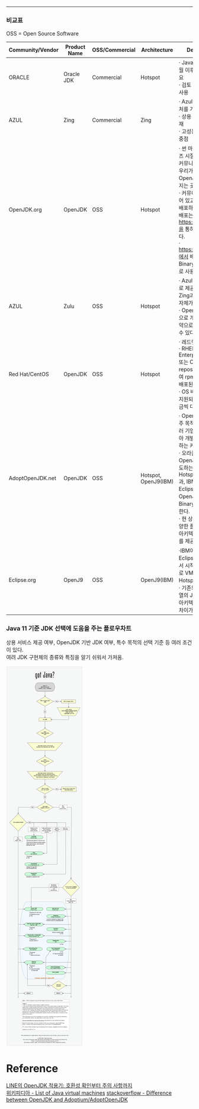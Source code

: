 - - -

### 비교표

OSS = Open Source Software

| Community/Vendor   | Product Name | OSS/Commercial | Architecture | Description                                                                                                                                                                                                                                                                               |
|---------------------|--------------|-----------------|--------------|-------------------------------------------------------------------------------------------------------------------------------------------------------------------------------------------------------------------------------------------------------------------------------------------|
| ORACLE              | Oracle JDK   | Commercial      | Hotspot      | · Java 8 2019년 1월 이후 License 필요 <br>· 검토 시 기준 값으로 사용                                                                                                                                                                                                                             |
| AZUL                | Zing         | Commercial      | Zing         | · Azul의 자체 아키텍처를 가진 JVM. <br>· 상용 버전 제품만 존재<br>· 고성능 및 확장성에 중점                                                                                                                                                                                   |
| OpenJDK.org         | OpenJDK      | OSS             | Hotspot      | · 썬 마이크로시스템즈 시절에 만들어진 커뮤니티 그룹으로 우리가 알고 있는 OpenJDK가 만들어지는 곳. <br>· 커뮤니티에 집중되어 있고 Source는 배포하지만 Binary 배포는 https://jdk.java.net을 통하여 이루어 잔다. <br>· https://jdk.java.net에서 배포되는 Binary는 참조용으로 사용할 것을 권장.  |
| AZUL                | Zulu         | OSS             | Hotspot      | · Azul에서 오픈소스로 제공하는 JDK. <br>Zing과는 아키텍처 자체가 다르다. <br>· OpenJDK를 기반으로 개발, 별도의 계약으로 지원을 받을 수 있다.                                                                                                                           |
| Red Hat/CentOS      | OpenJDK      | OSS             | Hotspot      | · 레드햇에서 제공. <br>· RHEL(Red Hat Enterprise Linux) 또는 CentOS yum repository를 통하여 rpm(binary)으로 배포된다. <br>· OS 버전에 따라서 지원되는 버전이 조금씩 다르다.                                                                  |
| AdoptOpenJDK.net    | OpenJDK      | OSS             | Hotspot, OpenJ9(IBM) | · OpenJDK 배포를 주 목적으로 하며, 여러 기업의 후원을 받아 개발자들이 운영하는 커뮤니티이다. <br>· 오라클의 지원으로 OpenJDK.org가 주도하는 Hotspot(openjdk)과, IBM의 지원으로 Eclipse가 주도하는 OpenJ9 VM의 Binary를 모두 제공한다. <br>· 현 상황에서 가장 다양한 플랫폼과 VM 아키텍처의 Binary를 제공 받을 수 있다. |
| Eclipse.org         | OpenJ9       | OSS             | OpenJ9(IBM)  | ·IBM이 자체 JDK를 Eclipse에 기부하면서 시작된 프로젝트로 VM 아키텍처가 Hotspot과 다르다. <br>· 기존의 Hotspot 계열의 JVM과 설정 및 아키텍처에서 다수의 차이가 있다.     |

### Java 11 기준 JDK 선택에 도움을 주는 플로우차트

상용 서비스 제공 여부, OpenJDK 기반 JDK 여부, 특수 목적의 선택 기준 등 여러 조건이 있다.    
여려 JDK 구현체의 종류와 특징을 알기 쉬워서 가져옴.  

![java_vender_guide_flowchart](notes/Java%20Platform/files/java_vender_guide_flowchart.png)

# Reference
[LINE의 OpenJDK 적용기: 호환성 확인부터 주의 사항까지](https://engineering.linecorp.com/en/blog/line-open-jdk)     
[위키피디아 - List of Java virtual machines](https://en.wikipedia.org/wiki/List_of_Java_virtual_machines)
[stackoverflow - Difference between OpenJDK and Adoptium/AdoptOpenJDK](https://stackoverflow.com/questions/52431764/difference-between-openjdk-and-adoptium-adoptopenjdk) 